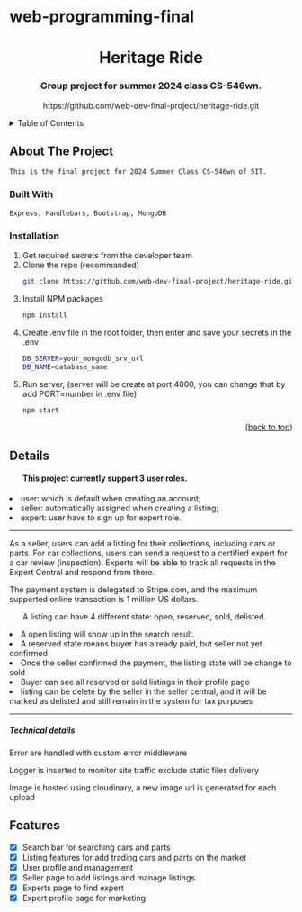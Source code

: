 # web-programming-final

<div align="center">
  <h1 align="center">Heritage Ride</h1>
  <h3 align="center">Group project for summer 2024 class CS-546wn.</h3>
  <p align="center">
  </p>
  <p>https://github.com/web-dev-final-project/heritage-ride.git</p>
</div>

<details>
  <summary>Table of Contents</summary>
  <ol>
    <li>
      <a href="#about-the-project">About The Project</a>
      <ul>
        <li><a href="#built-with">Built With</a></li>
        <li><a href="#features">Features</a></li>
      </ul>
    </li>
    <li>
      <a href="#getting-started">Getting Started</a>
      <ul>
        <li><a href="#prerequisites">Prerequisites</a></li>
        <li><a href="#installation">Installation</a></li>
        <li><a href="#details">Prerequisites</a></li>
      </ul>
    </li>

  </ol>
</details>

## About The Project

    This is the final project for 2024 Summer Class CS-546wn of SIT.

### Built With

    Express, Handlebars, Bootstrap, MongoDB

### Installation

1. Get required secrets from the developer team
2. Clone the repo (recommanded)
   ```sh
   git clone https://github.com/web-dev-final-project/heritage-ride.git
   ```
3. Install NPM packages
   ```sh
   npm install
   ```
4. Create .env file in the root folder, then enter and save your secrets in the .env
   ```sh
   DB_SERVER=your_mongodb_srv_url
   DB_NAME=database_name
   ```
5. Run server, (server will be create at port 4000, you can change that by add PORT=number in .env file)
   ```sh
   npm start
   ```

<p align="right">(<a href="#readme-top">back to top</a>)</p>

## Details

<ul><h4>This project currently support 3 user roles.</h4></ul>
    <li>user: which is default when creating an account;</li>
    <li>seller: automatically assigned when creating a listing;</li>
    <li>expert: user have to sign up for expert role.</li>
<hr />
As a seller, users can add a listing for their collections, including cars or parts. For car collections, users can send a request to a certified expert for a car review (inspection). Experts will be able to track all requests in the Expert Central and respond from there.

The payment system is delegated to Stripe.com, and the maximum supported online transaction is 1 million US dollars.

<ul>A listing can have 4 different state: open, reserved, sold, delisted.</ul>
<li>A open listing will show up in the search result.</li>
<li>A reserved state means buyer has already paid, but seller not yet confirmed</li>
<li>Once the seller confirmed the payment, the listing state will be change to sold</li>
<li>Buyer can see all reserved or sold listings in their profile page</li>
<li>listing can be delete by the seller in the seller central, and it will be marked as delisted and still remain in the system for tax purposes</li>

<hr/>
<h5>Technical details</h5>
<p>Error are handled with custom error middleware</p>
<p>Logger is inserted to monitor site traffic exclude static files delivery</p>
<p>Image is hosted using cloudinary, a new image url is generated for each upload</p>

## Features

- [x] Search bar for searching cars and parts
- [x] Listing features for add trading cars and parts on the market
- [x] User profile and management
- [x] Seller page to add listings and manage listings
- [x] Experts page to find expert
- [x] Expert profile page for marketing
